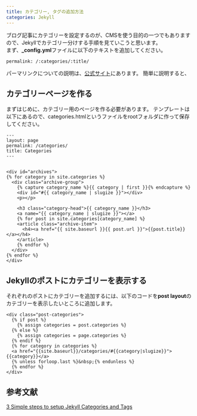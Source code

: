 ```yaml
---
title: カテゴリー, タグの追加方法
categories: Jekyll
---
```

ブログ記事にカテゴリーを設定するのが、CMSを使う目的の一つでもありますので、Jekyllでカテゴリー分けする手順を見ていこうと思います。  
まず、**_config.yml**ファイルに以下のテキストを追加してください。

```
permalink: /:categories/:title/
```
パーマリンクについての説明は、<a href="http://jekyllrb-ja.github.io/docs/permalinks/">公式サイト</a>にあります。
簡単に説明すると、

## カテゴリーページを作る
まずはじめに、カテゴリー用のページを作る必要があります。
テンプレートは以下にあるので、categories.htmlというファイルをrootフォルダに作って保存してください。
```
---
layout: page
permalink: /categories/
title: Categories
---


<div id="archives">
{% for category in site.categories %}
  <div class="archive-group">
    {% capture category_name %}{{ category | first }}{% endcapture %}
    <div id="#{{ category_name | slugize }}"></div>
    <p></p>

    <h3 class="category-head">{{ category_name }}</h3>
    <a name="{{ category_name | slugize }}"></a>
    {% for post in site.categories[category_name] %}
    <article class="archive-item">
      <h4><a href="{{ site.baseurl }}{{ post.url }}">{{post.title}}</a></h4>
    </article>
    {% endfor %}
  </div>
{% endfor %}
</div>
```
## Jekyllのポストにカテゴリーを表示する
それぞれのポストにカテゴリーを追加するには、以下のコードを**post layout**のカテゴリーを表示したいところに追加します。
```
<div class="post-categories">
  {% if post %}
    {% assign categories = post.categories %}
  {% else %}
    {% assign categories = page.categories %}
  {% endif %}
  {% for category in categories %}
  <a href="{{site.baseurl}}/categories/#{{category|slugize}}">{{category}}</a>
  {% unless forloop.last %}&nbsp;{% endunless %}
  {% endfor %}
</div>
```
## 参考文献 
<a href="https://blog.webjeda.com/jekyll-categories/">3 Simple steps to setup Jekyll Categories and Tags</a>
